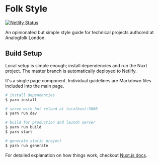 # Folk Style

[![Netlify Status](https://api.netlify.com/api/v1/badges/f5c90e22-b264-499b-beb0-8257a35883b3/deploy-status)](https://app.netlify.com/sites/hardcore-blackwell-d77203/deploys)

An opinionated but simple style guide for technical projects authored at
Analogfolk London.

## Build Setup

Local setup is simple enough; install dependencies and run the Nuxt project. The master branch is automatically deployed to Netlify.

It's a single page component. Individual guidelines are Markdown files included into the main page.

``` bash
# install dependencies
$ yarn install

# serve with hot reload at localhost:3000
$ yarn run dev

# build for production and launch server
$ yarn run build
$ yarn start

# generate static project
$ yarn run generate
```

For detailed explanation on how things work, checkout [Nuxt.js docs](https://nuxtjs.org).
